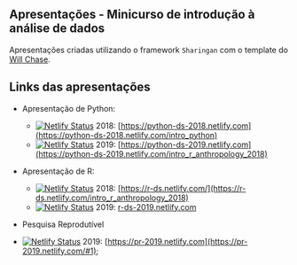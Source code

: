 ## Apresentações - Minicurso de introdução à análise de dados

Apresentações criadas utilizando o framework `Sharingan` com o template do [Will Chase](https://github.com/will-r-chase/blog/tree/master/static/slides).

## Links das apresentações

- Apresentação de Python:
  - [![Netlify Status](https://api.netlify.com/api/v1/badges/4b6d1715-f9d9-4f0d-83bb-e4b3e294aba6/deploy-status)](https://app.netlify.com/sites/python-ds-2018/deploys) 2018: [https://python-ds-2018.netlify.com](https://python-ds-2018.netlify.com/intro_python)
  - [![Netlify Status](https://api.netlify.com/api/v1/badges/b03105f2-df76-4224-9b36-04af17ba5752/deploy-status)](https://app.netlify.com/sites/python-ds-2019/deploys) 2019: [https://python-ds-2019.netlify.com](https://python-ds-2019.netlify.com/intro_r_anthropology_2018)
  
- Apresentação de R:
  - [![Netlify Status](https://api.netlify.com/api/v1/badges/8bead070-4702-4ab6-89a7-da5dcba46829/deploy-status)](https://app.netlify.com/sites/r-ds/deploys) 2018: [https://r-ds.netlify.com/](https://r-ds.netlify.com/intro_r_anthropology_2018)
  - [![Netlify Status](https://api.netlify.com/api/v1/badges/60ffc595-ea9c-4297-bee1-f6bf1adbe93b/deploy-status)](https://app.netlify.com/sites/r-ds-2019/deploys) 2019: [r-ds-2019.netlify.com](https://r-ds-2019.netlify.com/#1)
  
- Pesquisa Reprodutível

 - [![Netlify Status](https://api.netlify.com/api/v1/badges/5d0e55c8-20f6-42e7-8b6b-0823e813e17e/deploy-status)](https://app.netlify.com/sites/pr-2019/deploys) 2019: [https://pr-2019.netlify.com](https://pr-2019.netlify.com/#1);
  
